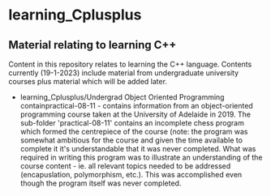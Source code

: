 # learning_Cplusplus
## Material relating to learning C++
Content in this repository relates to learning the C++ language. Contents currently (19-1-2023) include material from undergraduate university courses plus material which will be added later.

- learning_Cplusplus/Undergrad Object Oriented Programming containpractical-08-11 - contains information from an object-oriented programming course taken at the 
University of Adelaide in 2019.  The sub-folder 'practical-08-11' contains an incomplete chess program which formed the centrepiece of the course (note: the program was
somewhat ambitious for the course and given the time available to complete it it's understandable that it was never completed. What was required in writing this program
was to illustrate an understanding of the course content - ie. all relevant topics needed to be addressed (encapuslation, polymorphism, etc.). This was accomplished even
though the program itself was never completed.
